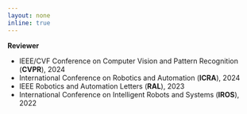 ```yaml
---
layout: none
inline: true
---
```


**Reviewer**
- IEEE/CVF Conference on Computer Vision and Pattern Recognition (**CVPR**), 2024
- International Conference on Robotics and Automation (**ICRA**), 2024
- IEEE Robotics and Automation Letters (**RAL**), 2023
- International Conference on Intelligent Robots and Systems (**IROS**), 2022

